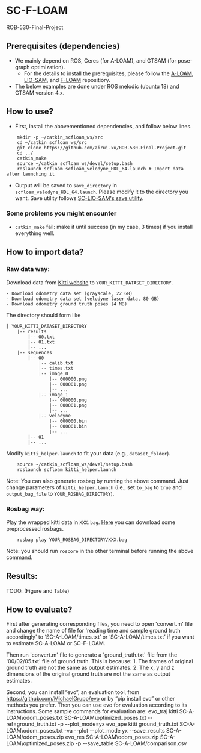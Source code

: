 # SC-F-LOAM
ROB-530-Final-Project

## Prerequisites (dependencies)
- We mainly depend on ROS, Ceres (for A-LOAM), and GTSAM (for pose-graph optimization). 
    - For the details to install the prerequisites, please follow the [A-LOAM](https://github.com/HKUST-Aerial-Robotics/A-LOAM), [LIO-SAM](https://github.com/TixiaoShan/LIO-SAM), and [F-LOAM](https://github.com/wh200720041/floam) repositiory. 
- The below examples are done under ROS melodic (ubuntu 18) and GTSAM version 4.x.

## How to use? 
- First, install the abovementioned dependencies, and follow below lines. 
```
    mkdir -p ~/catkin_scfloam_ws/src
    cd ~/catkin_scfloam_ws/src
    git clone https://github.com/zirui-xu/ROB-530-Final-Project.git
    cd ../
    catkin_make
    source ~/catkin_scfloam_ws/devel/setup.bash
    roslaunch scfloam scfloam_velodyne_HDL_64.launch # Import data after launching it
```

- Output will be saved to `save_directory` in `scfloam_velodyne_HDL_64.launch`. Please modify it to the directory you want. Save utility follows [SC-LIO-SAM's save utility](https://github.com/gisbi-kim/SC-LIO-SAM#applications).
### Some problems you might encounter
- `catkin_make` fail: make it until success (in my case, 3 times) if you install everything well.

## How to import data?
### Raw data way:
Download data from [Kitti website](http://www.cvlibs.net/datasets/kitti/eval_odometry.php) to `YOUR_KITTI_DATASET_DIRECTORY`. 
```
- Download odometry data set (grayscale, 22 GB)
- Download odometry data set (velodyne laser data, 80 GB)
- Download odometry ground truth poses (4 MB)
```

The directory should form like
```
| YOUR_KITTI_DATASET_DIRECTORY 
    |-- results
        |-- 00.txt
        |-- 01.txt
        |-- ...
    |-- sequences 
        |-- 00
            |-- calib.txt
            |-- times.txt
            |-- image_0
                |-- 000000.png
                |-- 000001.png
                |-- ...
            |-- image_1
                |-- 000000.png
                |-- 000001.png
                |-- ...
            |-- velodyne
                |-- 000000.bin
                |-- 000001.bin
                |-- ...
        |-- 01
        |-- ...
```

Modify `kitti_helper.launch` to fit your data (e.g., `dataset_folder`).

```
    source ~/catkin_scfloam_ws/devel/setup.bash
    roslaunch scfloam kitti_helper.launch
```
Note: You can also generate rosbag by running the above command. Just change parameters of `kitti_helper.launch` (i.e., set `to_bag` to `true` and `output_bag_file` to `YOUR_ROSBAG_DIRECTORY`).


### Rosbag way: 
Play the wrapped kitti data in `XXX.bag`. [Here](https://drive.google.com/drive/folders/12rBBkP_X75x5OCh5TycSY4e8K34nVIod?usp=sharing) you can download some preprocessed rosbags.
```
    rosbag play YOUR_ROSBAG_DIRECTORY/XXX.bag
```
Note: you should run `roscore` in the other terminal before running the above command.

## Results:
TODO. (Figure and Table)

## How to evaluate?
First after generating corresponding files, you need to open 'convert.m' file and change the name of file for 'reading time and sample ground truth accordingly' to ‘SC-A-LOAM/times.txt’ or ‘SC-A-LOAM/times.txt’ if you want to estimate SC-A-LOAM or SC-F-LOAM.

Then run 'convert.m' file to generate a 'ground_truth.txt' file from the '00/02/05.txt' file of ground truth. This is because:
    1. The frames of original ground truth are not the same as output estimates.
    2. The x, y and z dimensions of the original ground truth are not the same as output estimates.

Second, you can install “evo”, an evaluation tool, from https://github.com/MichaelGrupp/evo or by “pip install evo” or other methods you prefer. Then you can use evo for evaluation according to its instructions. Some sample commands for evaluation are:
    evo_traj kitti SC-A-LOAM\odom_poses.txt SC-A-LOAM\optimized_poses.txt --ref=ground_truth.txt -p --plot_mode=yx
    evo_ape kitti ground_truth.txt SC-A-LOAM\odom_poses.txt -va --plot --plot_mode yx --save_results SC-A-LOAM/odom_poses.zip
    evo_res SC-A-LOAM\odom_poses.zip SC-A-LOAM\optimized_poses.zip -p --save_table SC-A-LOAM/comparison.csv
